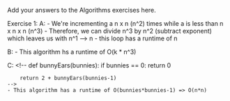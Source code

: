 Add your answers to the Algorithms exercises here.

Exercise 1:
  A:
    <!-- 
      a = 0
      while (a < n * n * n):
        a = a + n * n 
    -->
    - We're incrementing a n x n (n^2) times while a is less than n x n x n (n^3)
    - Therefore, we can divide n^3 by n^2 (subtract exponent) which leaves us with n^1 --> n
    - this loop has a runtime of n

  
  B:
    <!-- 
    sum = 0
      for i in range(n):                    => O(n)
        i += 1                              => O(1)
        for j in range(i + 1, n):           => O(n - i+1) => O(n - i) => O(n)
        j += 1                              => O(1)
          for k in range(j + 1, n):         => O(n - j+1) => O(n - j) => O(n)
            k += 1                          => O(1)
            for l in range(k + 1, 10 + k):  => O(10+k - k+1) => O(k + 10) => O(k) 
              l += 1                        => O(1)
              sum += 1                      => O(1)
    -->
    - This algorithm hs a runtime of O(k * n^3)

  C:
    <!-- 
    def bunnyEars(bunnies):
        if bunnies == 0:
          return 0

        return 2 + bunnyEars(bunnies-1)
    -->
    - This algorithm has a runtime of O(bunnies*bunnies-1) => O(n*n)
